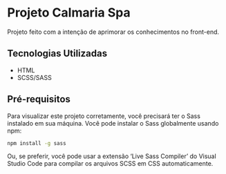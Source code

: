# Projeto Calmaria Spa

Projeto feito com a intenção de aprimorar os conhecimentos no front-end.

## Tecnologias Utilizadas

- HTML
- SCSS/SASS

## Pré-requisitos

Para visualizar este projeto corretamente, você precisará ter o Sass instalado em sua máquina. Você pode instalar o Sass globalmente usando npm:

```bash
npm install -g sass
```
Ou, se preferir, você pode usar a extensão ‘Live Sass Compiler’ do Visual Studio Code para compilar os arquivos SCSS em CSS automaticamente.
